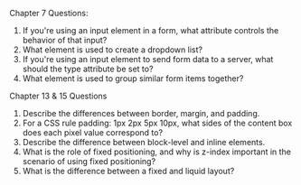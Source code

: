 Chapter 7 Questions:

1. If you're using an input element in a form, what attribute controls the behavior of that input?
2. What element is used to create a dropdown list?
3. If you're using an input element to send form data to a server, what should the type attribute be set to?
4. What element is used to group similar form items together?

Chapter 13 & 15 Questions

1. Describe the differences between border, margin, and padding.
2. For a CSS rule padding: 1px 2px 5px 10px, what sides of the content box does each pixel value correspond to?
3. Describe the difference between block-level and inline elements.
4. What is the role of fixed positioning, and why is z-index important in the scenario of using fixed positioning?
5. What is the difference between a fixed and liquid layout?

